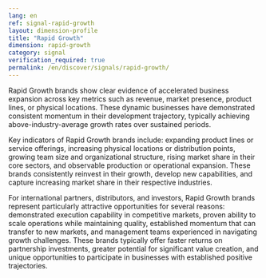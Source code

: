```yaml
---
lang: en
ref: signal-rapid-growth
layout: dimension-profile
title: "Rapid Growth"
dimension: rapid-growth
category: signal
verification_required: true
permalink: /en/discover/signals/rapid-growth/
---
```


Rapid Growth brands show clear evidence of accelerated business expansion across key metrics such as revenue, market presence, product lines, or physical locations. These dynamic businesses have demonstrated consistent momentum in their development trajectory, typically achieving above-industry-average growth rates over sustained periods.

Key indicators of Rapid Growth brands include: expanding product lines or service offerings, increasing physical locations or distribution points, growing team size and organizational structure, rising market share in their core sectors, and observable production or operational expansion. These brands consistently reinvest in their growth, develop new capabilities, and capture increasing market share in their respective industries.

For international partners, distributors, and investors, Rapid Growth brands represent particularly attractive opportunities for several reasons: demonstrated execution capability in competitive markets, proven ability to scale operations while maintaining quality, established momentum that can transfer to new markets, and management teams experienced in navigating growth challenges. These brands typically offer faster returns on partnership investments, greater potential for significant value creation, and unique opportunities to participate in businesses with established positive trajectories.

